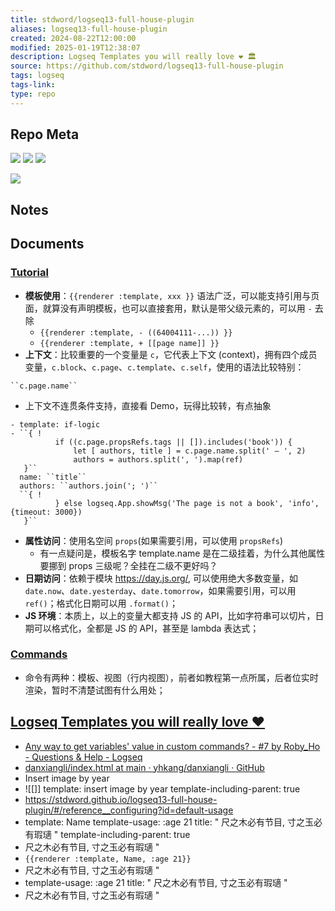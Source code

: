 ```yaml
---
title: stdword/logseq13-full-house-plugin
aliases: logseq13-full-house-plugin
created: 2024-08-22T12:00:00
modified: 2025-01-19T12:38:07
description: Logseq Templates you will really love ❤️ 🏛️
source: https://github.com/stdword/logseq13-full-house-plugin
tags: logseq
tags-link: 
type: repo
---
```

## Repo Meta

![](https://img.shields.io/github/stars/stdword/logseq13-full-house-plugin?style=for-the-badge&label=stars) ![](https://img.shields.io/github/repo-size/stdword/logseq13-full-house-plugin?style=for-the-badge&label=size) ![](https://img.shields.io/github/created-at/stdword/logseq13-full-house-plugin?style=for-the-badge&label=since)

[![](https://github-readme-stats.vercel.app/api/pin/?username=stdword&repo=logseq13-full-house-plugin&bg_color=00000000)](https://github.com/stdword/logseq13-full-house-plugin)

## Notes


## Documents
### [Tutorial](https://stdword.github.io/logseq13-full-house-plugin/#/tutorial)
- **模板使用**：`{{renderer :template, xxx }}` 语法广泛，可以能支持引用与页面，就算没有声明模板，也可以直接套用，默认是带父级元素的，可以用 `-` 去除
  - `{{renderer :template, - ((64004111-...)) }}`
  - `{{renderer :template, + [[page name]] }}`
- **上下文**：比较重要的一个变量是 `c`，它代表上下文 (context)，拥有四个成员变量，`c.block`、`c.page`、`c.template`、`c.self`，使用的语法比较特别：

```
``c.page.name``
```

  - 上下文不连贯条件支持，直接看 Demo，玩得比较转，有点抽象

```
- template: if-logic
- ``{ !
          if ((c.page.propsRefs.tags || []).includes('book')) {
              let [ authors, title ] = c.page.name.split(' — ', 2)
              authors = authors.split(', ').map(ref)
   }``
  name: ``title``
  authors: ``authors.join('; ')``
  ``{ !
          } else logseq.App.showMsg('The page is not a book', 'info', {timeout: 3000})
   }``
```

- **属性访问**：使用名空间 `props`(如果需要引用，可以使用 `propsRefs`)
  - 有一点疑问是，模板名字 template.name 是在二级挂着，为什么其他属性要挪到 props 三级呢？全挂在二级不更好吗？
- **日期访问**：依赖于模块 https://day.js.org/, 可以使用绝大多数变量，如 `date.now`、`date.yesterday`、`date.tomorrow`，如果需要引用，可以用 `ref()`；格式化日期可以用 `.format()`；
- **JS 环境**：本质上，以上的变量大都支持 JS 的 API，比如字符串可以切片，日期可以格式化，全都是 JS 的 API，甚至是 lambda 表达式；

### [Commands](https://stdword.github.io/logseq13-full-house-plugin/#/reference__commands)
- 命令有两种：模板、视图（行内视图），前者如教程第一点所属，后者位实时渲染，暂时不清楚试图有什么用处；

## [Logseq Templates you will really love ❤️](https://github.com/stdword/logseq13-full-house-plugin)
- [Any way to get variables' value in custom commands? - #7 by Roby_Ho - Questions & Help - Logseq](https://discuss.logseq.com/t/any-way-to-get-variables-value-in-custom-commands/15994/7)
- [danxiangli/index.html at main · yhkang/danxiangli · GitHub](https://github.com/yhkang/danxiangli/blob/main/index.html)
- Insert image by year
- ![[]]
template: insert image by year
template-including-parent: true
- https://stdword.github.io/logseq13-full-house-plugin/#/reference__configuring?id=default-usage
- template: Name
template-usage: :age 21
title: " 尺之木必有节目, 寸之玉必有瑕瓋 "
template-including-parent: true
- 尺之木必有节目, 寸之玉必有瑕瓋 "
- `{{renderer :template, Name, :age 21}}`
- 尺之木必有节目, 寸之玉必有瑕瓋 "
- template-usage: :age 21
title: " 尺之木必有节目, 寸之玉必有瑕瓋 "
- 尺之木必有节目, 寸之玉必有瑕瓋 "
